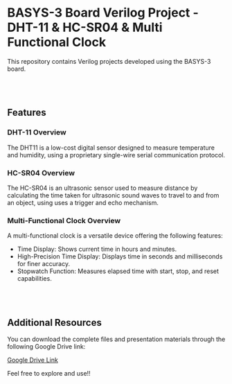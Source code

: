# BASYS-3 Board Verilog Project - DHT-11 & HC-SR04 & Multi Functional Clock
This repository contains Verilog projects developed using the BASYS-3 board.
<br/><br/><br/><br/>
## Features

### DHT-11 Overview
The DHT11 is a low-cost digital sensor designed to measure temperature and humidity, using a proprietary single-wire serial communication protocol. 

### HC-SR04 Overview
The HC-SR04 is an ultrasonic sensor used to measure distance by calculating the time taken for ultrasonic sound waves to travel to and from an object, using  uses a trigger and echo mechanism. 

### Multi-Functional Clock Overview
A multi-functional clock is a versatile device offering the following features:

- Time Display: Shows current time in hours and minutes.
- High-Precision Time Display: Displays time in seconds and milliseconds for finer accuracy.
- Stopwatch Function: Measures elapsed time with start, stop, and reset capabilities.
<br/><br/><br/><br/>

## Additional Resources
You can download the complete files and presentation materials through the following Google Drive link:

[Google Drive Link](https://drive.google.com/drive/folders/15JyY9BT0l5frCrDhRdzh79fwNuJjeAex?usp=drive_link)

Feel free to explore and use!!
